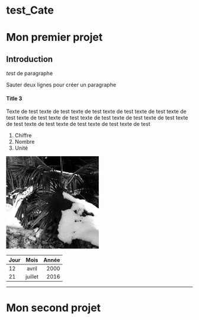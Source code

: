 # test_Cate

# Mon premier projet
## Introduction
*test* de paragraphe 

Sauter deux lignes pour créer un paragraphe


#### Title 3

Texte de test texte de test texte de test texte de test texte de test texte de test texte de test texte de test texte de test texte de test texte de test texte de test texte de test texte de test texte de test texte de test 

1. Chiffre
2. Nombre
3. Unité


![neige](neige.jpg)

| Jour |   Mois |   Année |
|-------|:-----:|------:|
| 12 | avril | 2000 |
|21   |  juillet | 2016|

---------------------------------------



# Mon second projet


